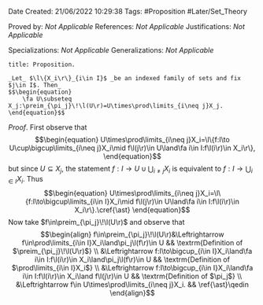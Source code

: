 <div class="topSpace"></div>

Date Created: 21/06/2022 10:29:38
Tags: #Proposition #Later/Set_Theory

Proved by: _Not Applicable_
References: _Not Applicable_
Justifications: _Not Applicable_

Specializations: _Not Applicable_
Generalizations: _Not Applicable_

``` ad-Proposition
title: Proposition.

_Let_ $\l\{X_i\r\}_{i\in I}$ _be an indexed family of sets and fix $j\in I$. Then_
$$\begin{equation}
    \fa U\subseteq X_j:\preim_{\pi_j}\!\l(U\r)=U\times\prod\limits_{i\neq j}X_j.
\end{equation}$$

```

_Proof_. First observe that
$$\begin{equation}
    U\times\prod\limits_{i\neq j}X_i=\l\{f:I\to U\cup\bigcup\limits_{i\neq j}X_i\mid f\l(j\r)\in U\land\fa i\in I:f\l(i\r)\in X_i\r\},
\end{equation}$$
but since $U\subseteq X_j$, the statement $f:I\to U\cup\bigcup_{i\neq j}X_i$ is equivalent to $f:I\to\bigcup_{i\in I}X_i$. Thus
$$\begin{equation}
    U\times\prod\limits_{i\neq j}X_i=\l\{f:I\to\bigcup\limits_{i\in I}X_i\mid f\l(j\r)\in U\land\fa i\in I:f\l(i\r)\in X_i\r\}.\cref{\ast}
\end{equation}$$
Now take $f\in\preim_{\pi_j}\!\l(U\r)$ and observe that
$$\begin{align}
    f\in\preim_{\pi_j}\!\l(U\r)&\Leftrightarrow f\in\prod\limits_{i\in I}X_i\land\pi_j\l(f\r)\in U && \textrm{Definition of $\preim_{\pi_j}\!\l(U\r)$} \\
    &\Leftrightarrow f:I\to\bigcup_{i\in I}X_i\land\fa i\in I:f\l(i\r)\in X_i\land\pi_j\l(f\r)\in U && \textrm{Definition of $\prod\limits_{i\in I}X_i$} \\
    &\Leftrightarrow f:I\to\bigcup_{i\in I}X_i\land\fa i\in I:f\l(i\r)\in X_i\land f\l(j\r)\in U && \textrm{Definition of $\pi_j$} \\
    &\Leftrightarrow f\in U\times\prod\limits_{i\neq j}X_i. && \ref{\ast}\qedin
\end{align}$$
